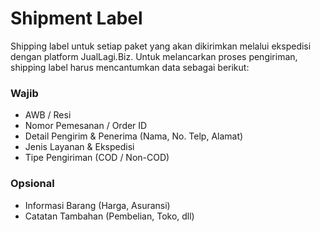 # Shipment Label
Shipping label untuk setiap paket yang akan dikirimkan melalui ekspedisi dengan platform JualLagi.Biz. Untuk melancarkan proses pengiriman, shipping label harus mencantumkan data sebagai berikut:

### Wajib
- AWB / Resi
- Nomor Pemesanan / Order ID
- Detail Pengirim & Penerima (Nama, No. Telp, Alamat)
- Jenis Layanan & Ekspedisi
- Tipe Pengiriman (COD / Non-COD)

### Opsional
- Informasi Barang (Harga, Asuransi)
- Catatan Tambahan (Pembelian, Toko, dll)

